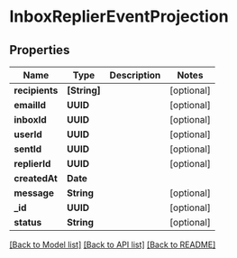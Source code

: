 # InboxReplierEventProjection

## Properties
Name | Type | Description | Notes
------------ | ------------- | ------------- | -------------
**recipients** | **[String]** |  | [optional] 
**emailId** | **UUID** |  | [optional] 
**inboxId** | **UUID** |  | [optional] 
**userId** | **UUID** |  | [optional] 
**sentId** | **UUID** |  | [optional] 
**replierId** | **UUID** |  | [optional] 
**createdAt** | **Date** |  | 
**message** | **String** |  | [optional] 
**_id** | **UUID** |  | [optional] 
**status** | **String** |  | [optional] 

[[Back to Model list]](../README#documentation-for-models) [[Back to API list]](../README#documentation-for-api-endpoints) [[Back to README]](../README)


